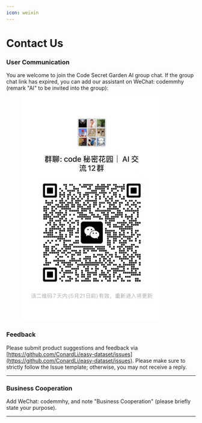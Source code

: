 ```yaml
---
icon: weixin
---
```


# Contact Us

### User Communication

You are welcome to join the Code Secret Garden AI group chat. If the group chat link has expired, you can add our assistant on WeChat: codemmhy (remark "AI" to be invited into the group):

<figure><img src="../.gitbook/assets/image (97).png" alt="" width="375"><figcaption></figcaption></figure>

### Feedback

Please submit product suggestions and feedback via [https://github.com/ConardLi/easy-dataset/issues](https://github.com/ConardLi/easy-dataset/issues). Please make sure to strictly follow the Issue template; otherwise, you may not receive a reply.

***

### Business Cooperation

Add WeChat: codemmhy, and note "Business Cooperation" (please briefly state your purpose).

***

